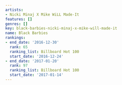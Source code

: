 ```yaml
---
artists:
- Nicki Minaj X Mike WiLL Made-It
features: []
genres: []
key: black-barbies-nicki-minaj-x-mike-will-made-it
name: Black Barbies
rankings:
- end_date: '2016-12-30'
  rank: 65
  ranking_list: Billboard Hot 100
  start_date: '2016-12-24'
- end_date: '2017-01-20'
  rank: 97
  ranking_list: Billboard Hot 100
  start_date: '2017-01-14'
---
```



